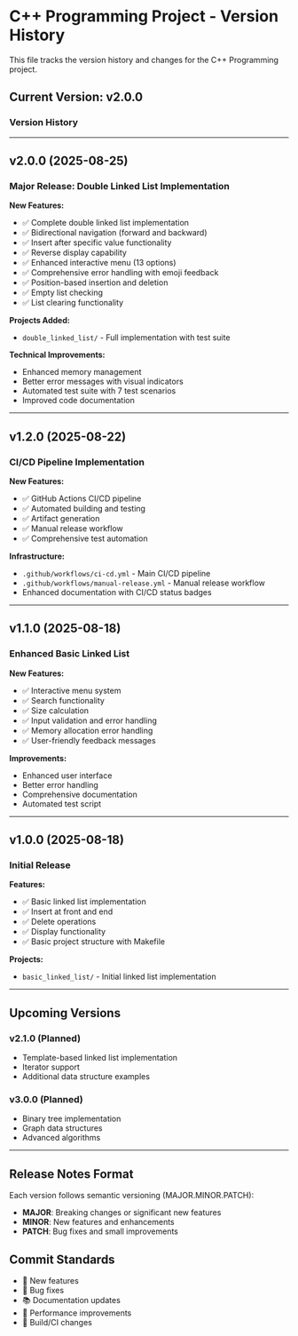 # C++ Programming Project - Version History

This file tracks the version history and changes for the C++ Programming project.

## Current Version: v2.0.0

### Version History

---

## v2.0.0 (2025-08-25)
### Major Release: Double Linked List Implementation

**New Features:**
- ✅ Complete double linked list implementation
- ✅ Bidirectional navigation (forward and backward)
- ✅ Insert after specific value functionality
- ✅ Reverse display capability
- ✅ Enhanced interactive menu (13 options)
- ✅ Comprehensive error handling with emoji feedback
- ✅ Position-based insertion and deletion
- ✅ Empty list checking
- ✅ List clearing functionality

**Projects Added:**
- `double_linked_list/` - Full implementation with test suite

**Technical Improvements:**
- Enhanced memory management
- Better error messages with visual indicators
- Automated test suite with 7 test scenarios
- Improved code documentation

---

## v1.2.0 (2025-08-22)
### CI/CD Pipeline Implementation

**New Features:**
- ✅ GitHub Actions CI/CD pipeline
- ✅ Automated building and testing
- ✅ Artifact generation
- ✅ Manual release workflow
- ✅ Comprehensive test automation

**Infrastructure:**
- `.github/workflows/ci-cd.yml` - Main CI/CD pipeline
- `.github/workflows/manual-release.yml` - Manual release workflow
- Enhanced documentation with CI/CD status badges

---

## v1.1.0 (2025-08-18)
### Enhanced Basic Linked List

**New Features:**
- ✅ Interactive menu system
- ✅ Search functionality
- ✅ Size calculation
- ✅ Input validation and error handling
- ✅ Memory allocation error handling
- ✅ User-friendly feedback messages

**Improvements:**
- Enhanced user interface
- Better error handling
- Comprehensive documentation
- Automated test script

---

## v1.0.0 (2025-08-18)
### Initial Release

**Features:**
- ✅ Basic linked list implementation
- ✅ Insert at front and end
- ✅ Delete operations
- ✅ Display functionality
- ✅ Basic project structure with Makefile

**Projects:**
- `basic_linked_list/` - Initial linked list implementation

---

## Upcoming Versions

### v2.1.0 (Planned)
- Template-based linked list implementation
- Iterator support
- Additional data structure examples

### v3.0.0 (Planned)
- Binary tree implementation
- Graph data structures
- Advanced algorithms

---

## Release Notes Format

Each version follows semantic versioning (MAJOR.MINOR.PATCH):
- **MAJOR**: Breaking changes or significant new features
- **MINOR**: New features and enhancements
- **PATCH**: Bug fixes and small improvements

## Commit Standards

- 🎉 New features
- 🐛 Bug fixes
- 📚 Documentation updates
- 🚀 Performance improvements
- 🔧 Build/CI changes
